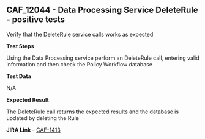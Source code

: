 ## CAF_12044 - Data Processing Service DeleteRule - positive tests ##

Verify that the DeleteRule service calls works as expected

**Test Steps**

Using the Data Processing service perform an DeleteRule call, entering valid information and then check the Policy Workflow database

**Test Data**

N/A

**Expected Result**

The DeleteRule call returns the expected results and the database is updated by deleting the Rule

**JIRA Link** - [CAF-1413](https://jira.autonomy.com/browse/CAF-1413)
